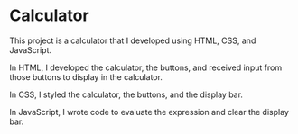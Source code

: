 # Calculator

This project is a calculator that I developed using HTML, CSS, and JavaScript. 

In HTML, I developed the calculator, the buttons, and received input from those buttons to display in the calculator.

In CSS, I styled the calculator, the buttons, and the display bar.

In JavaScript, I wrote code to evaluate the expression and clear the display bar.

